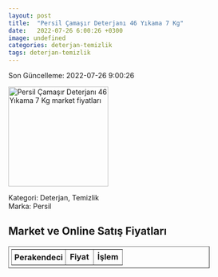 ```yaml
---
layout: post
title:  "Persil Çamaşır Deterjanı 46 Yıkama 7 Kg"
date:   2022-07-26 6:00:26 +0300
image: undefined
categories: deterjan-temizlik
tags: deterjan-temizlik
---
```


Son Güncelleme: 2022-07-26 9:00:26

<img src="undefined" width="200" alt="Persil Çamaşır Deterjanı 46 Yıkama 7 Kg market fiyatları" />

Kategori: Deterjan, Temizlik
<br />
Marka: Persil

<h2>Market ve Online Satış Fiyatları</h2>

<table border="1" style="padding: 5px;width:80%;">
  <tr>
    <td style="padding: 5px;"><strong>Perakendeci</strong></td>
    <td><strong>Fiyat</strong></td>
    <td><strong>İşlem</strong></td>
  </tr>
  
</table>
